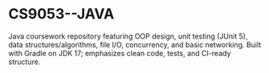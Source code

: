 # CS9053--JAVA
Java coursework repository featuring OOP design, unit testing (JUnit 5), data structures/algorithms, file I/O, concurrency, and basic networking. Built with Gradle on JDK 17; emphasizes clean code, tests, and CI-ready structure.
